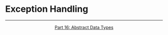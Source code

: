 # Exception Handling 

--- 

<p align= "center">
  <a href="https://github.com/MarkShinozaki/CPTS122-DataStructures/tree/Lectures-Slides/(16)%20Abstract%20Data%20Types">Part 16: Abstract Data Types</a>
</p>
